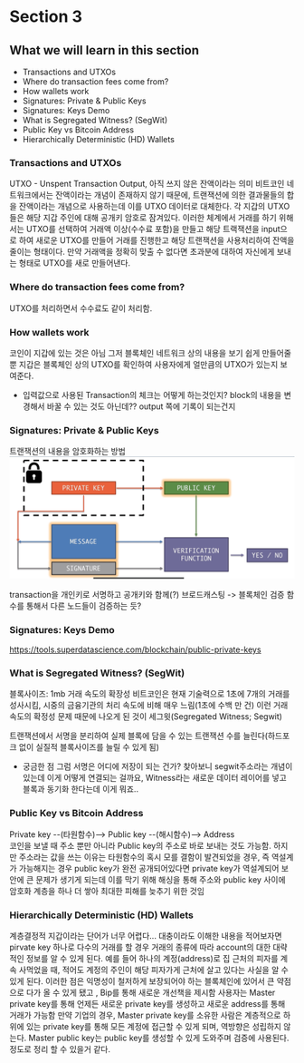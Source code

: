 # Section 3

## What we will learn in this section
- Transactions and UTXOs
- Where do transaction fees come from?
- How wallets work
- Signatures: Private & Public Keys
- Signatures: Keys Demo
- What is Segregated Witness? (SegWit)
- Public Key vs Bitcoin Address
- Hierarchically Deterministic (HD) Wallets

### Transactions and UTXOs
UTXO - Unspent Transaction Output, 아직 쓰지 않은 잔액이라는 의미
비트코인 네트워크에서는 잔액이라는 개념이 존재하지 않기 때문에, 트랜잭션에 의한 결과물들의 합을 잔액이라는 개념으로 사용하는데 이를 UTXO 데이터로 대체한다.
각 지갑의 UTXO들은 해당 지갑 주인에 대해 공개키 암호로 잠겨있다.
이러한 체계에서 거래를 하기 위해서는 UTXO를 선택하여 거래액 이상(수수료 포함)을 만들고 해당 트랙잭션을 input으로 하여 새로운 UTXO를 만들어 거래를 진행한고 해당 트랜잭션을 사용처리하여 잔액을 줄이는 형태이다. 만약 거래액을 정확히 맞출 수 없다면 초과분에 대하여 자신에게 보내는 형태로 UTXO를 새로 만들어낸다.

### Where do transaction fees come from?
UTXO를 처리하면서 수수료도 같이 처리함.

### How wallets work

코인이 지갑에 있는 것은 아님 그저 블록체인 네트워크 상의 내용을 보기 쉽게 만들어줄뿐
지갑은 블록체인 상의 UTXO를 확인하여 사용자에게 얼만큼의 UTXO가 있는지 보여준다.
* 입력값으로 사용된 Transaction의 체크는 어떻게 하는것인지? block의 내용을 변경해서 바꿀 수 있는 것도 아닌데?? output 쪽에 기록이 되는건지

### Signatures: Private & Public Keys
트랜잭션의 내용을 암호화하는 방법  
![private&pulbic](../assets/Screenshot%20from%202022-09-13%2019-59-16.png)

transaction을 개인키로 서명하고 공개키와 함께(?) 브로드캐스팅 -> 블록체인 검증 함수를 통해서 다른 노드들이 검증하는 듯?

### Signatures: Keys Demo
https://tools.superdatascience.com/blockchain/public-private-keys

### What is Segregated Witness? (SegWit)
블록사이즈: 1mb
거래 속도의 확장성
비트코인은 현재 기술력으로 1초에 7개의 거래를 성사시킴, 시중의 금융기관의 처리 속도에 비해 매우 느림(1초에 수백 만 건)
이런 거래 속도의 확정성 문제 때문에 나오게 된 것이 세그윗(Segregated Witness; Segwit)  

트랜잭션에서 서명을 분리하여 실제 블록에 담을 수 있는 트랜잭션 수를 늘린다(하드포크 없이 실질적 블록사이즈를 늘릴 수 있게 됨)
* 궁금한 점 그럼 서명은 어디에 저장이 되는 건가? 찾아보니 segwit주소라는 개념이 있는데 이게 어떻게 연결되는 걸까요, Witness라는 새로운 데이터 레이어를 넣고 블록과 동기화 한다는데 이게 뭐죠..


### Public Key vs Bitcoin Address

Private key --(타원함수)--> Public key --(해시함수)--> Address   
코인을 보낼 때 주소 뿐만 아니라 Public key의 주소로 바로 보내는 것도 가능함. 하지만 주소라는 값을 쓰는 이유는 타원함수의 혹시 모를 결함이 발견되었을 경우, 즉 역설계가 가능해지는 경우 public key가 완전 공개되어있다면 private key가 역설계되어 보안에 큰 문제가 생기게 되는데 이를 막기 위해 해싱을 통해 주소와 public key 사이에 암호화 계층을 하나 더 쌓아 최대한 피해를 늦추기 위한 것임

### Hierarchically Deterministic (HD) Wallets  

계층결정적 지갑이라는 단어가 너무 어렵다... 대충이라도 이해한 내용을 적어보자면 pirvate key 하나로 다수의 거래를 할 경우 거래의 종류에 따라 account의 대한 대략적인 정보를 알 수 있게 된다. 예를 들어 하나의 계정(address)로 집 근처의 피자를 계속 사먹었을 때, 적어도 계정의 주인이 해당 피자가게 근처에 살고 있다는 사실을 알 수 있게 된다. 이러한 점은 익명성이 철저하게 보장되어야 하는 블록체인에 있어서 큰 약점으로 다가 올 수 있게 됐고 , Bip를 통해 새로운 개선책을 제시함
사용자는 Master private key를 통해 언제든 새로운 private key를 생성하고 새로운 address를 통해 거래가 가능함
만약 기업의 경우, Master private key를 소유한 사람은 계층적으로 하위에 있는 private key를 통해 모든 계정에 접근할 수 있게 되며, 역방향은 성립하지 않는다.
Master public key는 public key를 생성할 수 있게 도와주며 검증에 사용된다. 정도로 정리 할 수 있을거 같다.
